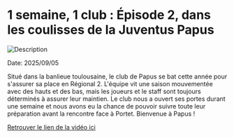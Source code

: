 # 1 semaine, 1 club : Épisode 2, dans les coulisses de la Juventus Papus

![Description](images/papus.jpeg)

Date: 2025/09/05

Situé dans la banlieue toulousaine, le club de Papus se bat cette année pour s'assurer sa place en Régional 2. L'équipe vit une saison mouvementée avec des hauts et des bas, mais les joueurs et le staff sont toujours déterminés à assurer leur maintien. Le club nous a ouvert ses portes durant une semaine et nous avons eu la chance de pouvoir suivre toute leur préparation avant la rencontre face à Portet. Bienvenue à Papus !

[Retrouver le lien de la vidéo ici](https://www.youtube.com/watch?v=vutD-2m5QvE&t=12s)
